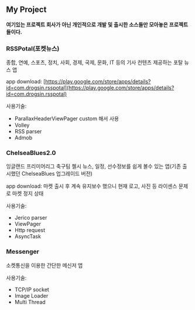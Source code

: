 ## My Project ##

**여기있는 프로젝트 회사가 아닌 개인적으로 개발 및 출시한  소스들만 모아놓은 프로젝트들이다.**

### RSSPotal(포켓뉴스) ###

종합, 연예, 스포츠, 정치, 사회, 경제, 국제, 문화, IT 등의 기사 컨텐츠 제공하는 포탈 뉴스 앱

app download: [https://play.google.com/store/apps/details?id=com.drogsin.rsspotal](https://play.google.com/store/apps/details?id=com.drogsin.rsspotal)

사용기술:

- ParallaxHeaderViewPager custom 해서 사용
- Volley
- RSS parser
- Admob

### ChelseaBlues2.0 ###

잉글랜드 프리미어리그 축구팀 첼시 뉴스, 일정, 선수정보를 쉽게 볼수 있는 앱(기존 출시했던 ChelseaBlues 업그레이드 버전)

app download: 마켓 출시 후 계속 유지보수 했으니 현재 로고, 사진 등 라이센스 문제로 마켓 정지 상태

사용기술:

- Jerico parser
- ViewPager
- Http request
- AsyncTask

### Messenger ###

소켓통신을 이용한 간단한 메신저 앱

사용기술:

- TCP/IP socket
- Image Loader
- Multi Thread
